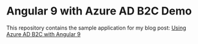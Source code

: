 # Angular 9 with Azure AD B2C Demo

This repository contains the sample application for my blog post:
[Using Azure AD B2C with Angular 9](https://about-azure.com/using-azure-ad-b2c-with-angular-8/)

